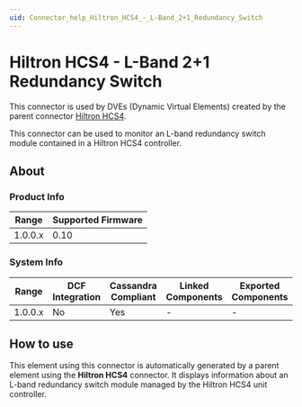 ```yaml
---
uid: Connector_help_Hiltron_HCS4_-_L-Band_2+1_Redundancy_Switch
---
```


# Hiltron HCS4 - L-Band 2+1 Redundancy Switch

This connector is used by DVEs (Dynamic Virtual Elements) created by the parent connector [Hiltron HCS4](xref:Connector_help_Hiltron_HCS4).

This connector can be used to monitor an L-band redundancy switch module contained in a Hiltron HCS4 controller.

## About

### Product Info

| Range     | Supported Firmware     |
|-----------|------------------------|
| 1.0.0.x   | 0.10                   |

### System Info

| Range     | DCF Integration     | Cassandra Compliant     | Linked Components     | Exported Components     |
|-----------|---------------------|-------------------------|-----------------------|-------------------------|
| 1.0.0.x   | No                  | Yes                     | -                     | -                       |

## How to use

This element using this connector is automatically generated by a parent element using the **Hiltron HCS4** connector. It displays information about an L-band redundancy switch module managed by the Hiltron HCS4 unit controller.
